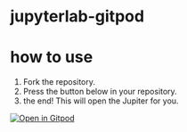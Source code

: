 # jupyterlab-gitpod

# how to use

1. Fork the repository.
2. Press the button below in your repository.
3. the end! This will open the Jupiter for you.


[![Open in Gitpod](https://gitpod.io/button/open-in-gitpod.svg)](https://gitpod.io/#https://github.com/mouse484/jupyterlab-gitpod)